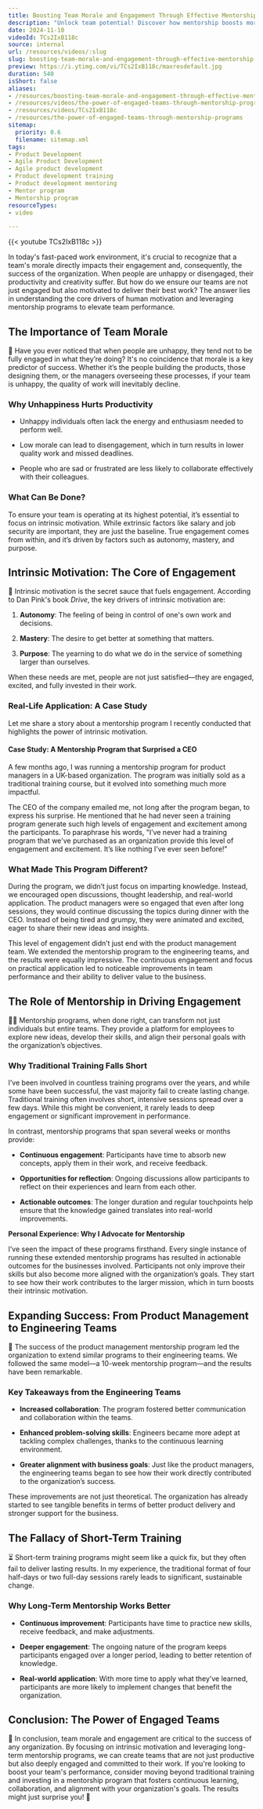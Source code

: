 ```yaml
---
title: Boosting Team Morale and Engagement Through Effective Mentorship Programs
description: "Unlock team potential! Discover how mentorship boosts morale, engagement, and success in organisations. Transform your team's future today! \U0001F31F\U0001F680"
date: 2024-11-10
videoId: TCs2IxB118c
source: internal
url: /resources/videos/:slug
slug: boosting-team-morale-and-engagement-through-effective-mentorship-programs
preview: https://i.ytimg.com/vi/TCs2IxB118c/maxresdefault.jpg
duration: 540
isShort: false
aliases:
- /resources/boosting-team-morale-and-engagement-through-effective-mentorship-programs
- /resources/videos/the-power-of-engaged-teams-through-mentorship-programs
- /resources/videos/TCs2IxB118c
- /resources/the-power-of-engaged-teams-through-mentorship-programs
sitemap:
  priority: 0.6
  filename: sitemap.xml
tags:
- Product Development
- Agile Product Development
- Agile product development
- Product development training
- Product development mentoring
- Mentor program
- Mentorship program
resourceTypes:
- video

---
```

{{< youtube TCs2IxB118c >}}

In today's fast-paced work environment, it's crucial to recognize that a team's morale directly impacts their engagement and, consequently, the success of the organization. When people are unhappy or disengaged, their productivity and creativity suffer. But how do we ensure our teams are not just engaged but also motivated to deliver their best work? The answer lies in understanding the core drivers of human motivation and leveraging mentorship programs to elevate team performance.

## **The Importance of Team Morale**

🤔 Have you ever noticed that when people are unhappy, they tend not to be fully engaged in what they’re doing? It's no coincidence that morale is a key predictor of success. Whether it’s the people building the products, those designing them, or the managers overseeing these processes, if your team is unhappy, the quality of work will inevitably decline.

### **Why Unhappiness Hurts Productivity**

- Unhappy individuals often lack the energy and enthusiasm needed to perform well.

- Low morale can lead to disengagement, which in turn results in lower quality work and missed deadlines.

- People who are sad or frustrated are less likely to collaborate effectively with their colleagues.

### **What Can Be Done?**

To ensure your team is operating at its highest potential, it’s essential to focus on intrinsic motivation. While extrinsic factors like salary and job security are important, they are just the baseline. True engagement comes from within, and it’s driven by factors such as autonomy, mastery, and purpose.

## **Intrinsic Motivation: The Core of Engagement**

🔑 Intrinsic motivation is the secret sauce that fuels engagement. According to Dan Pink's book _Drive_, the key drivers of intrinsic motivation are:

1. **Autonomy**: The feeling of being in control of one's own work and decisions.

3. **Mastery**: The desire to get better at something that matters.

5. **Purpose**: The yearning to do what we do in the service of something larger than ourselves.

When these needs are met, people are not just satisfied—they are engaged, excited, and fully invested in their work.

### **Real-Life Application: A Case Study**

Let me share a story about a mentorship program I recently conducted that highlights the power of intrinsic motivation.

#### **Case Study: A Mentorship Program that Surprised a CEO**

A few months ago, I was running a mentorship program for product managers in a UK-based organization. The program was initially sold as a traditional training course, but it evolved into something much more impactful.

The CEO of the company emailed me, not long after the program began, to express his surprise. He mentioned that he had never seen a training program generate such high levels of engagement and excitement among the participants. To paraphrase his words, "I’ve never had a training program that we've purchased as an organization provide this level of engagement and excitement. It’s like nothing I’ve ever seen before!"

### **What Made This Program Different?**

During the program, we didn’t just focus on imparting knowledge. Instead, we encouraged open discussions, thought leadership, and real-world application. The product managers were so engaged that even after long sessions, they would continue discussing the topics during dinner with the CEO. Instead of being tired and grumpy, they were animated and excited, eager to share their new ideas and insights.

This level of engagement didn’t just end with the product management team. We extended the mentorship program to the engineering teams, and the results were equally impressive. The continuous engagement and focus on practical application led to noticeable improvements in team performance and their ability to deliver value to the business.

## **The Role of Mentorship in Driving Engagement**

🧑‍🏫 Mentorship programs, when done right, can transform not just individuals but entire teams. They provide a platform for employees to explore new ideas, develop their skills, and align their personal goals with the organization’s objectives.

### **Why Traditional Training Falls Short**

I’ve been involved in countless training programs over the years, and while some have been successful, the vast majority fail to create lasting change. Traditional training often involves short, intensive sessions spread over a few days. While this might be convenient, it rarely leads to deep engagement or significant improvement in performance.

In contrast, mentorship programs that span several weeks or months provide:

- **Continuous engagement**: Participants have time to absorb new concepts, apply them in their work, and receive feedback.

- **Opportunities for reflection**: Ongoing discussions allow participants to reflect on their experiences and learn from each other.

- **Actionable outcomes**: The longer duration and regular touchpoints help ensure that the knowledge gained translates into real-world improvements.

**Personal Experience: Why I Advocate for Mentorship**

I’ve seen the impact of these programs firsthand. Every single instance of running these extended mentorship programs has resulted in actionable outcomes for the businesses involved. Participants not only improve their skills but also become more aligned with the organization’s goals. They start to see how their work contributes to the larger mission, which in turn boosts their intrinsic motivation.

## **Expanding Success: From Product Management to Engineering Teams**

🚀 The success of the product management mentorship program led the organization to extend similar programs to their engineering teams. We followed the same model—a 10-week mentorship program—and the results have been remarkable.

### **Key Takeaways from the Engineering Teams**

- **Increased collaboration**: The program fostered better communication and collaboration within the teams.

- **Enhanced problem-solving skills**: Engineers became more adept at tackling complex challenges, thanks to the continuous learning environment.

- **Greater alignment with business goals**: Just like the product managers, the engineering teams began to see how their work directly contributed to the organization’s success.

These improvements are not just theoretical. The organization has already started to see tangible benefits in terms of better product delivery and stronger support for the business.

## **The Fallacy of Short-Term Training**

⏳ Short-term training programs might seem like a quick fix, but they often fail to deliver lasting results. In my experience, the traditional format of four half-days or two full-day sessions rarely leads to significant, sustainable change.

### **Why Long-Term Mentorship Works Better**

- **Continuous improvement**: Participants have time to practice new skills, receive feedback, and make adjustments.

- **Deeper engagement**: The ongoing nature of the program keeps participants engaged over a longer period, leading to better retention of knowledge.

- **Real-world application**: With more time to apply what they’ve learned, participants are more likely to implement changes that benefit the organization.

## **Conclusion: The Power of Engaged Teams**

🎯 In conclusion, team morale and engagement are critical to the success of any organization. By focusing on intrinsic motivation and leveraging long-term mentorship programs, we can create teams that are not just productive but also deeply engaged and committed to their work. If you're looking to boost your team's performance, consider moving beyond traditional training and investing in a mentorship program that fosters continuous learning, collaboration, and alignment with your organization's goals. The results might just surprise you! 🌟
